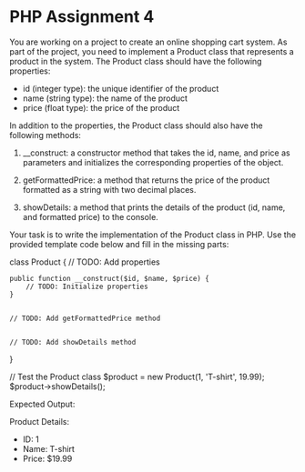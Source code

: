 # PHP Assignment 4

You are working on a project to create an online shopping cart system. As part of the project, you need to implement a Product class that represents a product in the system. The Product class should have the following properties:


- id (integer type): the unique identifier of the product
- name (string type): the name of the product
- price (float type): the price of the product


In addition to the properties, the Product class should also have the following methods:


1. __construct: a constructor method that takes the id, name, and price as parameters and initializes the corresponding properties of the object.


2. getFormattedPrice: a method that returns the price of the product formatted as a string with two decimal places.


3. showDetails: a method that prints the details of the product (id, name, and formatted price) to the console.


Your task is to write the implementation of the Product class in PHP. Use the provided template code below and fill in the missing parts:


class Product {
    // TODO: Add properties
    
    public function __construct($id, $name, $price) {
        // TODO: Initialize properties
    }


    // TODO: Add getFormattedPrice method


    // TODO: Add showDetails method
}


// Test the Product class
$product = new Product(1, 'T-shirt', 19.99);
$product->showDetails();



Expected Output:


Product Details:
- ID: 1
- Name: T-shirt
- Price: $19.99